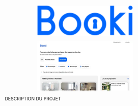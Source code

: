 <p align="center">
  <img src="images/logo/Booki.png" alt="Logo de mon Projet" width="300">
</p>
<p align="center">
  <img src="booki_screen.webp" alt="Screen du Projet" width="300">
</p>

DESCRIPTION DU PROJET
